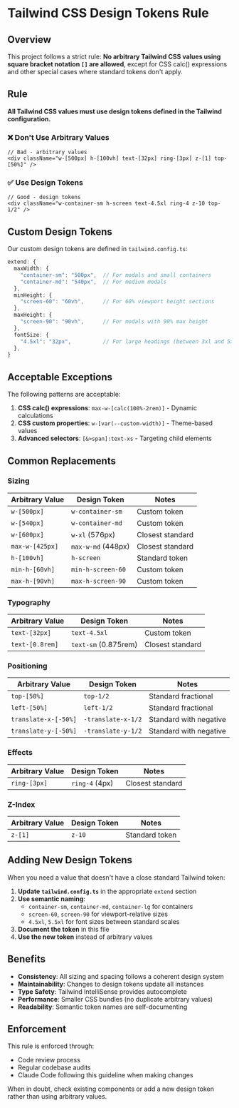 # Tailwind CSS Design Tokens Rule

## Overview

This project follows a strict rule: **No arbitrary Tailwind CSS values using square bracket notation `[]` are allowed**, except for CSS calc() expressions and other special cases where standard tokens don't apply.

## Rule

**All Tailwind CSS values must use design tokens defined in the Tailwind configuration.**

### ❌ Don't Use Arbitrary Values

```tsx
// Bad - arbitrary values
<div className="w-[500px] h-[100vh] text-[32px] ring-[3px] z-[1] top-[50%]" />
```

### ✅ Use Design Tokens

```tsx
// Good - design tokens
<div className="w-container-sm h-screen text-4.5xl ring-4 z-10 top-1/2" />
```

## Custom Design Tokens

Our custom design tokens are defined in `tailwind.config.ts`:

```typescript
extend: {
  maxWidth: {
    "container-sm": "500px",  // For modals and small containers
    "container-md": "540px",  // For medium modals
  },
  minHeight: {
    "screen-60": "60vh",      // For 60% viewport height sections
  },
  maxHeight: {
    "screen-90": "90vh",      // For modals with 90% max height
  },
  fontSize: {
    "4.5xl": "32px",          // For large headings (between 3xl and 5xl)
  },
}
```

## Acceptable Exceptions

The following patterns are acceptable:

1. **CSS calc() expressions**: `max-w-[calc(100%-2rem)]` - Dynamic calculations
2. **CSS custom properties**: `w-[var(--custom-width)]` - Theme-based values
3. **Advanced selectors**: `[&>span]:text-xs` - Targeting child elements

## Common Replacements

### Sizing

| Arbitrary Value | Design Token | Notes |
|----------------|--------------|-------|
| `w-[500px]` | `w-container-sm` | Custom token |
| `w-[540px]` | `w-container-md` | Custom token |
| `w-[600px]` | `w-xl` (576px) | Closest standard |
| `max-w-[425px]` | `max-w-md` (448px) | Closest standard |
| `h-[100vh]` | `h-screen` | Standard token |
| `min-h-[60vh]` | `min-h-screen-60` | Custom token |
| `max-h-[90vh]` | `max-h-screen-90` | Custom token |

### Typography

| Arbitrary Value | Design Token | Notes |
|----------------|--------------|-------|
| `text-[32px]` | `text-4.5xl` | Custom token |
| `text-[0.8rem]` | `text-sm` (0.875rem) | Closest standard |

### Positioning

| Arbitrary Value | Design Token | Notes |
|----------------|--------------|-------|
| `top-[50%]` | `top-1/2` | Standard fractional |
| `left-[50%]` | `left-1/2` | Standard fractional |
| `translate-x-[-50%]` | `-translate-x-1/2` | Standard with negative |
| `translate-y-[-50%]` | `-translate-y-1/2` | Standard with negative |

### Effects

| Arbitrary Value | Design Token | Notes |
|----------------|--------------|-------|
| `ring-[3px]` | `ring-4` (4px) | Closest standard |

### Z-Index

| Arbitrary Value | Design Token | Notes |
|----------------|--------------|-------|
| `z-[1]` | `z-10` | Standard token |

## Adding New Design Tokens

When you need a value that doesn't have a close standard Tailwind token:

1. **Update `tailwind.config.ts`** in the appropriate `extend` section
2. **Use semantic naming**:
   - `container-sm`, `container-md`, `container-lg` for containers
   - `screen-60`, `screen-90` for viewport-relative sizes
   - `4.5xl`, `5.5xl` for font sizes between standard scales
3. **Document the token** in this file
4. **Use the new token** instead of arbitrary values

## Benefits

- **Consistency**: All sizing and spacing follows a coherent design system
- **Maintainability**: Changes to design tokens update all instances
- **Type Safety**: Tailwind IntelliSense provides autocomplete
- **Performance**: Smaller CSS bundles (no duplicate arbitrary values)
- **Readability**: Semantic token names are self-documenting

## Enforcement

This rule is enforced through:
- Code review process
- Regular codebase audits
- Claude Code following this guideline when making changes

When in doubt, check existing components or add a new design token rather than using arbitrary values.
